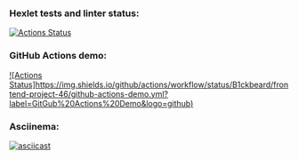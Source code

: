 ### Hexlet tests and linter status:
[![Actions Status](https://github.com/B1ckbeard/frontend-project-46/workflows/hexlet-check/badge.svg)](https://github.com/B1ckbeard/frontend-project-46/actions)
### GitHub Actions demo:
[![Actions Status]https://img.shields.io/github/actions/workflow/status/B1ckbeard/frontend-project-46/github-actions-demo.yml?label=GitGub%20Actions%20Demo&logo=github)](https://github.com/B1ckbeard/frontend-project-46/actions/workflows/github-actions-demo.yml)
### Asciinema:
[![asciicast](https://asciinema.org/a/oM5TwVCiXLbNvossU7Xwcvy0t.svg)](https://asciinema.org/a/oM5TwVCiXLbNvossU7Xwcvy0t)
